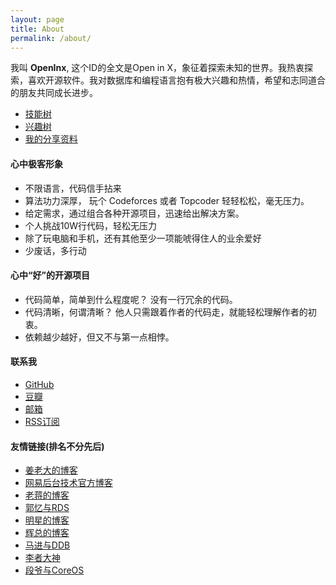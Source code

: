 ```yaml
---
layout: page
title: About
permalink: /about/
---
```


我叫 __OpenInx__, 这个ID的全文是Open in X，象征着探索未知的世界。我热衷探索，喜欢开源软件。我对数据库和编程语言抱有极大兴趣和热情，希望和志同道合的朋友共同成长进步。

* [技能树](/skill-tree/openinx.html)
* [兴趣树](/images/Openinx-Interest.png)
* [我的分享资料](http://openinx.github.io/2012/01/01/my-share/)

#### 心中极客形象

* 不限语言，代码信手拈来
* 算法功力深厚， 玩个 Codeforces 或者 Topcoder 轻轻松松，毫无压力。
* 给定需求，通过组合各种开源项目，迅速给出解决方案。 
* 个人挑战10W行代码，轻松无压力
* 除了玩电脑和手机，还有其他至少一项能唬得住人的业余爱好
* 少废话，多行动


#### 心中“好”的开源项目

* 代码简单，简单到什么程度呢？ 没有一行冗余的代码。
* 代码清晰，何谓清晰？ 他人只需跟着作者的代码走，就能轻松理解作者的初衷。
* 依赖越少越好，但又不与第一点相悖。

#### 联系我

* [GitHub](https://github.com/openinx)
* [豆瓣](http://www.douban.com/people/68306838/)
* <a href="mailto:{{ site.email }}">邮箱</a>
* [RSS订阅](/feed.xml)

#### 友情链接(排名不分先后)

* [姜老大的博客](http://www.innomysql.net/)
* [网易后台技术官方博客](http://www.bitstech.net/)
* [老蒋的博客](http://www.sysdb.cn/)
* [郭忆与RDS](http://guoyirds.com/)
* [明星的博客](http://mingxinglai.com/)
* [辉总的博客](http://www.mysqlplay.com/)
* [马进与DDB](http://www.majin163.com/)
* [李者大神](http://senarukana.github.io/)
* [段爷与CoreOS](http://www.serfdom.cn/)
